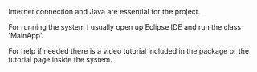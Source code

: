 Internet connection and Java are essential for the project.

For running the system I usually open up Eclipse IDE and run the class 'MainApp'.

For help if needed there is a video tutorial included in the package or the tutorial page inside the system.
